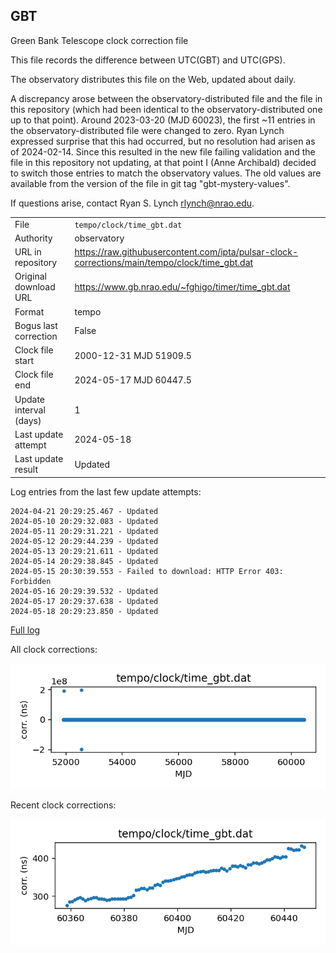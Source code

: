 
## GBT

Green Bank Telescope clock correction file

This file records the difference between UTC(GBT) and UTC(GPS).

The observatory distributes this file on the Web, updated about daily.

A discrepancy arose between the observatory-distributed file and the
file in this repository (which had been identical to the 
observatory-distributed one up to that point). Around 
2023-03-20 (MJD 60023), the first ~11 entries in the 
observatory-distributed file were changed to zero.
Ryan Lynch expressed surprise that this had occurred, but no
resolution had arisen as of 2024-02-14. Since this resulted in
the new file failing validation and the file in this repository
not updating, at that point I (Anne Archibald) decided to
switch those entries to match the observatory values. The old values
are available from the version of the file in git tag 
"gbt-mystery-values".

If questions arise, contact Ryan S. Lynch <rlynch@nrao.edu>.

|     |     |
|:--- |:--- |
| File | `tempo/clock/time_gbt.dat` |
| Authority | observatory |
| URL in repository | <https://raw.githubusercontent.com/ipta/pulsar-clock-corrections/main/tempo/clock/time_gbt.dat> |
| Original download URL | <https://www.gb.nrao.edu/~fghigo/timer/time_gbt.dat> |
| Format | tempo |
| Bogus last correction | False |
| Clock file start | 2000-12-31 MJD 51909.5 |
| Clock file end | 2024-05-17 MJD 60447.5 |
| Update interval (days) | 1 |
| Last update attempt | 2024-05-18 |
| Last update result | Updated |

Log entries from the last few update attempts:
```
2024-04-21 20:29:25.467 - Updated
2024-05-10 20:29:32.083 - Updated
2024-05-11 20:29:31.221 - Updated
2024-05-12 20:29:44.239 - Updated
2024-05-13 20:29:21.611 - Updated
2024-05-14 20:29:38.845 - Updated
2024-05-15 20:30:39.553 - Failed to download: HTTP Error 403: Forbidden
2024-05-16 20:29:39.532 - Updated
2024-05-17 20:29:37.638 - Updated
2024-05-18 20:29:23.850 - Updated
```
[Full log](https://raw.githubusercontent.com/ipta/pulsar-clock-corrections/main/log/tempo/clock/time_gbt.dat.log)


All clock corrections:

![plot of all clock corrections](time_gbt.dat.png "All corrections")

Recent clock corrections:

![plot of recent clock corrections](time_gbt.dat.short.png "Recent corrections")

